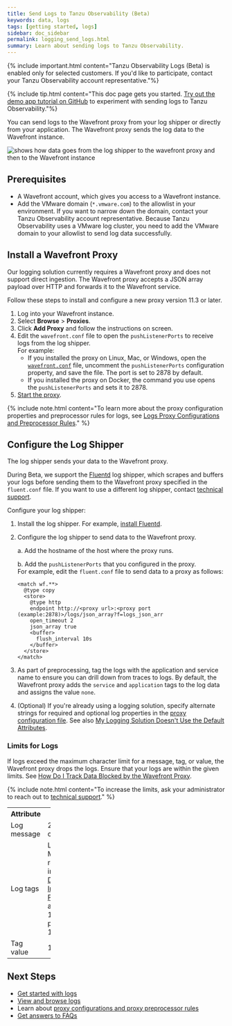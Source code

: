```yaml
---
title: Send Logs to Tanzu Observability (Beta)
keywords: data, logs
tags: [getting started, logs]
sidebar: doc_sidebar
permalink: logging_send_logs.html
summary: Learn about sending logs to Tanzu Observability.
---
```


{% include important.html content="Tanzu Observability Logs (Beta) is enabled only for selected customers. If you'd like to participate, contact your Tanzu Observability account representative."%}


{% include tip.html content="This doc page gets you started. [Try out the demo app tutorial on GitHub](https://github.com/wavefrontHQ/demo-app) to experiment with sending logs to Tanzu Observability."%}

You can send logs to the Wavefront proxy from your log shipper or directly from your application. The Wavefront proxy sends the log data to the Wavefront instance.

![shows how data goes from the log shipper to the wavefront proxy and then to the Wavefront instance](images/logging_send_logs.png)

## Prerequisites

* A Wavefront account, which gives you access to a Wavefront instance.
  <!--If you don’t have a cluster, [sign up for a free trial](https://tanzu.vmware.com/observability-trial).-->
* Add the VMware domain (`*.vmware.com`) to the allowlist in your environment. If you want to narrow down the domain, contact your Tanzu Observability account representative.
  Because Tanzu Observability uses a VMware log cluster, you need to add the VMware domain to your allowlist to send log data successfully.

<!---Token is needed to get from proxy to service. If I generate proxy from GUI, don't need to specify one. * A Wavefront API token linked to an account with Proxy permission. See [Generating an API Token](wavefront_api.html#generating-an-api-token).--->

## Install a Wavefront Proxy

Our logging solution currently requires a Wavefront proxy and does not support direct ingestion. The Wavefront proxy accepts a JSON array payload over HTTP and forwards it to the Wavefront service.

Follow these steps to install and configure a new proxy version 11.3 or later.

1. Log into your Wavefront instance.
1. Select **Browse** > **Proxies**.
1. Click **Add Proxy** and follow the instructions on screen.
1. Edit the `wavefront.conf` file to open the `pushListenerPorts` to receive logs from the log shipper.
    <br/>For example:
    * If you installed the proxy on Linux, Mac, or Windows, open the [`wavefront.conf`](proxies_configuring.html#proxy-file-paths) file, uncomment the `pushListenerPorts` configuration property, and save the file. The port is set to 2878 by default.
    * If you installed the proxy on Docker, the command you use opens the `pushListenerPorts` and sets it to 2878.
1. [Start the proxy](proxies_installing.html#start-and-stop-a-proxy).

<!--Is the proxy started as part of the Add Proxy workflow?? If yes, we don't need the last step.--->

{% include note.html content="To learn more about the proxy configuration properties and preprocessor rules for logs, see [Logs Proxy Configurations and Preprocessor Rules](logging_proxy_configurations.html)." %}

<!--This was commented out by Shavi. Confirm with team whether we want to add it back.
### Proxy Recommendations for Logs

When sending logs to the proxy we recommend the following:

* A standalone proxy cluster that only receives logs payloads.
* 2 CPUs
* 4 GB memory
* 2 instances of the proxy working behind a load balancer
* Add the following configurations:
    Example:
    ```
      - name: JAVA_HEAP_USAGE
        value: 2G

      - name: JVM_USE_CONTAINER_OPTS
        value: "false"
    ```

-->

## Configure the Log Shipper

The log shipper sends your data to the Wavefront proxy.

During Beta, we support the [Fluentd](https://docs.fluentd.org/) log shipper, which scrapes and buffers your logs before sending them to the Wavefront proxy specified in the `fluent.conf` file. If you want to use a different log shipper, contact [technical support](https://docs.wavefront.com/wavefront_support_feedback.html#support).


Configure your log shipper:
  1. Install the log shipper. For example, [install Fluentd](https://docs.fluentd.org/installation).

  1. Configure the log shipper to send data to the Wavefront proxy.

     a. Add the hostname of the host where the proxy runs.

     b. Add the `pushListenerPorts` that you configured in the proxy.
     <br/>For example, edit the `fluent.conf` file to send data to a proxy as follows:
      ```
      <match wf.**>
        @type copy
        <store>
          @type http
          endpoint http://<proxy url>:<proxy port (example:2878)>/logs/json_array?f=logs_json_arr
          open_timeout 2
          json_array true
          <buffer>
            flush_interval 10s
          </buffer>
        </store>
      </match>
      ```
  1. As part of preprocessing, tag the logs with the application and service name to ensure you can drill down from traces to logs. By default, the Wavefront proxy adds the `service` and `application` tags to the log data and assigns the value `none`.
  2. (Optional) If you're already using a logging solution, specify alternate strings for required and optional log properties in the [proxy configuration file](logging_proxy_configurations.html). See also [My Logging Solution Doesn't Use the Default Attributes](logging_faq.html#my-logging-solution-doesnt-use-the-default-attributes).

### Limits for Logs

If logs exceed the maximum character limit for a message, tag, or value, the Wavefront proxy drops the logs. Ensure that your logs are within the given limits. See [How Do I Track Data Blocked by the Wavefront Proxy](logging_faq.html#how-do-i-track-data-blocked-by-the-wavefront-proxy).

{% include note.html content="To increase the limits, ask your administrator to reach out to [technical support](https://docs.wavefront.com/wavefront_support_feedback.html#support)." %}

<table style="width: 100;">
  <tr>
    <th width="20%">
      Attribute
    </th>
    <th width="80%">
      Default Limit
    </th>
  </tr>
  <tr>
    <td>
      Log message
    </td>
    <td>
      20,000 characters
    </td>
  </tr>
  <tr>
    <td>
      Log tags
    </td>
    <td>
      Low cardinality. Many of the recommendations in <a href="optimize_data_shape.html">Optimizing Data Shape to Improve Performance</a> apply.<br/>
      128 characters per tag.<br/>
      100 tags per log.
    </td>
  </tr>
  <tr>
    <td>
      Tag value
    </td>
    <td>
      128 characters
    </td>
  </tr>
</table>

<!--- Repeat from logging_overview. There are links below already. I recommend we cut this.
## Map the Traces and Metrics to Logs

To get the unified observability experience and drill down from traces to logs and metrics in dashboards or charts to logs, you need to update your settings so that your traces and metrics map to the logs sent from your application. Contact [technical support](wavefront_support_feedback.html#support) to update the settings.

## View Logs

When the data is in Tanzu Observability, you can use the Log Browser to filter and search logs, and drill into logs from charts, alerts, Application Map page, and the Traces Browser. See [View Logs and Troubleshoot](logging_overview.html#view-logs-and-troubleshoot).
--->

## Next Steps

* [Get started with logs](logging_overview.html)
* [View and browse logs](logging_log_browser.html)
* Learn about [proxy configurations and proxy preprocessor rules](logging_proxy_configurations.html)
* [Get answers to FAQs](logging_faq.html)

<!---
[Try out the demo app tutorial on GitHub](https://github.com/wavefrontHQ/demo-app) to send logs to Tanzu Observability.
--->
